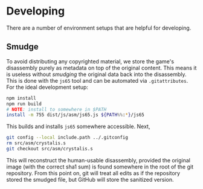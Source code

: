 # Developing

There are a number of environment setups that are helpful for developing.

## Smudge

To avoid distributing any copyrighted material, we store the game's
disassembly purely as metadata on top of the original content.  This means
it is useless without _smudging_ the original data back into the
disassembly.  This is done with the `js65` tool and can be automated via
`.gitattributes`.  For the ideal development setup:

```sh
npm install
npm run build
# NOTE: install to somewhere in $PATH
install -m 755 dist/js/asm/js65.js ${PATH%%:*}/js65
```

This builds and installs `js65` somewhere accessible.  Next,

```sh
git config --local include.path ../.gitconfig
rm src/asm/crystalis.s
git checkout src/asm/crystalis.s
```

This will reconstruct the human-usable disassembly, provided the original
image (with the correct sha1 sum) is found somewhere in the root of the
git repository.  From this point on, git will treat all edits as if the
repository stored the smudged file, but GitHub will store the sanitized version.
